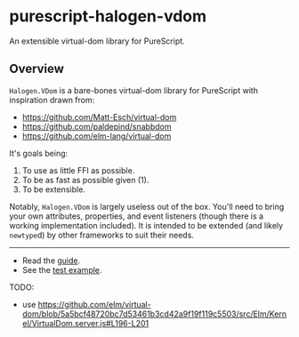# purescript-halogen-vdom

An extensible virtual-dom library for PureScript.

## Overview

`Halogen.VDom` is a bare-bones virtual-dom library for PureScript with
inspiration drawn from:

* https://github.com/Matt-Esch/virtual-dom
* https://github.com/paldepind/snabbdom
* https://github.com/elm-lang/virtual-dom

It's goals being:

1. To use as little FFI as possible.
2. To be as fast as possible given (1).
3. To be extensible.

Notably, `Halogen.VDom` is largely useless out of the box. You'll need to bring
your own attributes, properties, and event listeners (though there is a working
implementation included). It is intended to be extended (and likely
`newtype`d) by other frameworks to suit their needs.

---

* Read the [guide](./GUIDE.md).
* See the [test example](./test/Main.purs).

TODO:
- use https://github.com/elm/virtual-dom/blob/5a5bcf48720bc7d53461b3cd42a9f19f119c5503/src/Elm/Kernel/VirtualDom.server.js#L196-L201
